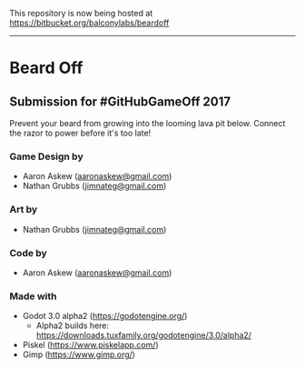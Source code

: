 This repository is now being hosted at https://bitbucket.org/balconylabs/beardoff

------------------------

# Beard Off
## Submission for #GitHubGameOff 2017

Prevent your beard from growing into the looming lava pit below. Connect the razor to power before it's too late!

### Game Design by 
 - Aaron Askew (<aaronaskew@gmail.com>)
 - Nathan Grubbs (<jimnateg@gmail.com>)
 
### Art by
 - Nathan Grubbs (<jimnateg@gmail.com>)
 
### Code by
 - Aaron Askew (<aaronaskew@gmail.com>)





### Made with 
- Godot 3.0 alpha2 (https://godotengine.org/) 
  - Alpha2 builds here: https://downloads.tuxfamily.org/godotengine/3.0/alpha2/
- Piskel (https://www.piskelapp.com/)
- Gimp (https://www.gimp.org/)

